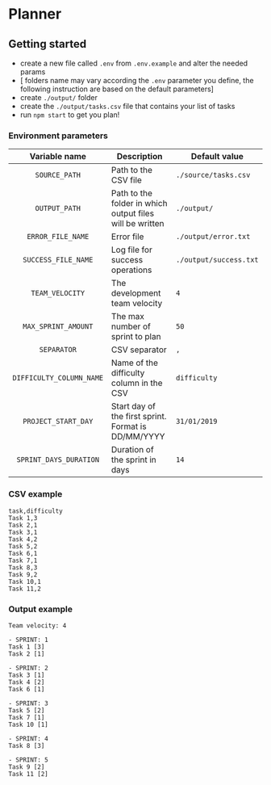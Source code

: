 # Planner

## Getting started

- create a new file called `.env` from `.env.example` and alter the needed params
- [ folders name may vary according the `.env` parameter you define, the following instruction are based on the default parameters]
- create `./output/` folder
- create the `./output/tasks.csv` file that contains your list of tasks
- run `npm start` to get you plan!

### Environment parameters

|  Variable name  	|  Description 	|  Default value	|
|:-:	|---	|---	|
|   `SOURCE_PATH`	|   Path to the CSV file 	|   `./source/tasks.csv`	|
|   `OUTPUT_PATH`	|   Path to the folder in which output files will be written	|   `./output/`	|
|   `ERROR_FILE_NAME`	|   Error file	|   `./output/error.txt`	|
|   `SUCCESS_FILE_NAME`	|  Log file for success operations 	|   `./output/success.txt`	|
|   `TEAM_VELOCITY`	|  The development team velocity	|   `4`	|
|   `MAX_SPRINT_AMOUNT`	|  The max number of sprint to plan 	|   `50`	|
|   `SEPARATOR`	|   CSV separator	|   `,`	|
|   `DIFFICULTY_COLUMN_NAME`	|   Name of the difficulty column in the CSV	|   `difficulty`	|
|   `PROJECT_START_DAY`	|   Start day of the first sprint. Format is DD/MM/YYYY	|   `31/01/2019`	|
|   `SPRINT_DAYS_DURATION`	|   Duration of the sprint in days	|   `14`	|

### CSV example
```
task,difficulty
Task 1,3
Task 2,1
Task 3,1
Task 4,2
Task 5,2
Task 6,1
Task 7,1
Task 8,3
Task 9,2
Task 10,1
Task 11,2
```

### Output example

```
Team velocity: 4

- SPRINT: 1
Task 1 [3]
Task 2 [1]

- SPRINT: 2
Task 3 [1]
Task 4 [2]
Task 6 [1]

- SPRINT: 3
Task 5 [2]
Task 7 [1]
Task 10 [1]

- SPRINT: 4
Task 8 [3]

- SPRINT: 5
Task 9 [2]
Task 11 [2]

```
